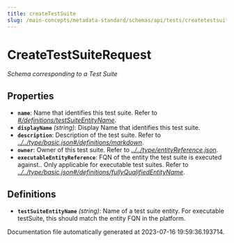 ```yaml
---
title: createTestSuite
slug: /main-concepts/metadata-standard/schemas/api/tests/createtestsuite
---
```


# CreateTestSuiteRequest

*Schema corresponding to a Test Suite*

## Properties

- **`name`**: Name that identifies this test suite. Refer to *[#/definitions/testSuiteEntityName](#definitions/testSuiteEntityName)*.
- **`displayName`** *(string)*: Display Name that identifies this test suite.
- **`description`**: Description of the test suite. Refer to *[../../type/basic.json#/definitions/markdown](#/../type/basic.json#/definitions/markdown)*.
- **`owner`**: Owner of this test suite. Refer to *[../../type/entityReference.json](#/../type/entityReference.json)*.
- **`executableEntityReference`**: FQN of the entity the test suite is executed against.. Only applicable for executable test suites. Refer to *[../../type/basic.json#/definitions/fullyQualifiedEntityName](#/../type/basic.json#/definitions/fullyQualifiedEntityName)*.
## Definitions

- <a id="definitions/testSuiteEntityName"></a>**`testSuiteEntityName`** *(string)*: Name of a test suite entity. For executable testSuite, this should match the entity FQN in the platform.


Documentation file automatically generated at 2023-07-16 19:59:36.193714.

